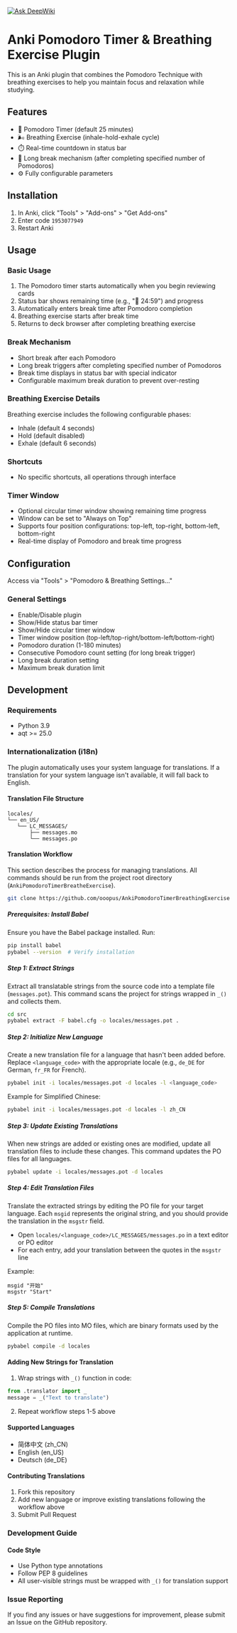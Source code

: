 [![Ask DeepWiki](https://deepwiki.com/badge.svg)](https://deepwiki.com/ooopus/AnkiPomodoroTimerBreathingExercise)

# Anki Pomodoro Timer & Breathing Exercise Plugin

This is an Anki plugin that combines the Pomodoro Technique with breathing exercises to help you maintain focus and relaxation while studying.

## Features

- 🍅 Pomodoro Timer (default 25 minutes)
- 🌬️ Breathing Exercise (inhale-hold-exhale cycle)
- ⏱️ Real-time countdown in status bar
- 🎯 Long break mechanism (after completing specified number of Pomodoros)
- ⚙️ Fully configurable parameters

## Installation

1. In Anki, click "Tools" > "Add-ons" > "Get Add-ons"
2. Enter code <code>1953077949</code>
3. Restart Anki

## Usage

### Basic Usage

1. The Pomodoro timer starts automatically when you begin reviewing cards
2. Status bar shows remaining time (e.g., "🍅 24:59") and progress
3. Automatically enters break time after Pomodoro completion
4. Breathing exercise starts after break time
5. Returns to deck browser after completing breathing exercise

### Break Mechanism

- Short break after each Pomodoro
- Long break triggers after completing specified number of Pomodoros
- Break time displays in status bar with special indicator
- Configurable maximum break duration to prevent over-resting

### Breathing Exercise Details

Breathing exercise includes the following configurable phases:

- Inhale (default 4 seconds)
- Hold (default disabled)
- Exhale (default 6 seconds)

### Shortcuts

- No specific shortcuts, all operations through interface

### Timer Window

- Optional circular timer window showing remaining time progress
- Window can be set to "Always on Top"
- Supports four position configurations: top-left, top-right, bottom-left, bottom-right
- Real-time display of Pomodoro and break time progress

## Configuration

Access via "Tools" > "Pomodoro & Breathing Settings..."

### General Settings

- Enable/Disable plugin
- Show/Hide status bar timer
- Show/Hide circular timer window
- Timer window position (top-left/top-right/bottom-left/bottom-right)
- Pomodoro duration (1-180 minutes)
- Consecutive Pomodoro count setting (for long break trigger)
- Long break duration setting
- Maximum break duration limit

## Development

### Requirements

- Python 3.9
- aqt >= 25.0

### Internationalization (i18n)

The plugin automatically uses your system language for translations. If a translation for your system language isn't available, it will fall back to English.

#### Translation File Structure

```
locales/
└── en_US/
   └── LC_MESSAGES/
       ├── messages.mo
       └── messages.po
```

#### Translation Workflow

This section describes the process for managing translations. All commands should be run from the project root directory (`AnkiPomodoroTimerBreatheExercise`).

```bash
git clone https://github.com/ooopus/AnkiPomodoroTimerBreathingExercise
```

##### Prerequisites: Install Babel

Ensure you have the Babel package installed. Run:

```bash
pip install babel
pybabel --version  # Verify installation
```

##### Step 1: Extract Strings

Extract all translatable strings from the source code into a template file (`messages.pot`). This command scans the project for strings wrapped in `_()` and collects them.

```bash
cd src
pybabel extract -F babel.cfg -o locales/messages.pot .
```

##### Step 2: Initialize New Language

Create a new translation file for a language that hasn't been added before. Replace `<language_code>` with the appropriate locale (e.g., `de_DE` for German, `fr_FR` for French).

```bash
pybabel init -i locales/messages.pot -d locales -l <language_code>
```

Example for Simplified Chinese:

```bash
pybabel init -i locales/messages.pot -d locales -l zh_CN
```

##### Step 3: Update Existing Translations

When new strings are added or existing ones are modified, update all translation files to include these changes. This command updates the PO files for all languages.

```bash
pybabel update -i locales/messages.pot -d locales
```

##### Step 4: Edit Translation Files

Translate the extracted strings by editing the PO file for your target language. Each `msgid` represents the original string, and you should provide the translation in the `msgstr` field.

- Open `locales/<language_code>/LC_MESSAGES/messages.po` in a text editor or PO editor
- For each entry, add your translation between the quotes in the `msgstr` line

Example:

```
msgid "开始"
msgstr "Start"
```

##### Step 5: Compile Translations

Compile the PO files into MO files, which are binary formats used by the application at runtime.

```bash
pybabel compile -d locales
```

#### Adding New Strings for Translation

1. Wrap strings with `_()` function in code:

```python
from .translator import _
message = _("Text to translate")
```

2. Repeat workflow steps 1-5 above

#### Supported Languages

- 简体中文 (zh_CN)
- English (en_US)
- Deutsch (de_DE)

#### Contributing Translations

1. Fork this repository
2. Add new language or improve existing translations following the workflow above
3. Submit Pull Request

### Development Guide

#### Code Style

- Use Python type annotations
- Follow PEP 8 guidelines
- All user-visible strings must be wrapped with `_()` for translation support

### Issue Reporting

If you find any issues or have suggestions for improvement, please submit an Issue on the GitHub repository.
